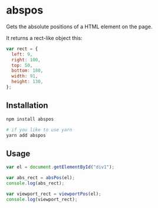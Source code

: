 # abspos

Gets the absolute positions of a HTML element on the page.

It returns a rect-like object this:

```js
var rect = {
  left: 9,
  right: 100,
  top: 50,
  bottom: 180,
  width: 91,
  height: 130,
};
```

## Installation

```bash
npm install abspos

# if you like to use yarn
yarn add abspos
```

## Usage

```js
var el = document.getElementById("div1");

var abs_rect = absPos(el);
console.log(abs_rect);

var viewport_rect = viewportPos(el);
console.log(viewport_rect);
```
